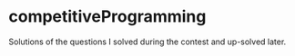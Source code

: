 # competitiveProgramming

Solutions of the questions I solved during the contest and up-solved later.
